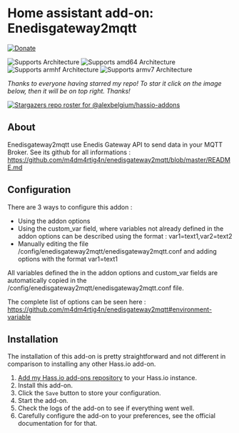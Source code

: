 # Home assistant add-on: Enedisgateway2mqtt

[![Donate][donation-badge]](https://www.buymeacoffee.com/alexbelgium)

[donation-badge]: https://img.shields.io/badge/Buy%20me%20a%20coffee-%23d32f2f?logo=buy-me-a-coffee&style=flat&logoColor=white

![Supports 
 Architecture][aarch64-shield] ![Supports amd64 Architecture][amd64-shield] ![Supports armhf Architecture][armhf-shield] ![Supports armv7 Architecture][armv7-shield]

_Thanks to everyone having starred my repo! To star it click on the image below, then it will be on top right. Thanks!_

[![Stargazers repo roster for @alexbelgium/hassio-addons](https://reporoster.com/stars/alexbelgium/hassio-addons)](https://github.com/alexbelgium/hassio-addons/stargazers)

## About

Enedisgateway2mqtt use Enedis Gateway API to send data in your MQTT Broker.
See its github for all informations : https://github.com/m4dm4rtig4n/enedisgateway2mqtt/blob/master/README.md

## Configuration

There are 3 ways to configure this addon :
- Using the addon options
- Using the custom_var field, where variables not already defined in the addon options can be described using the format : var1=text1,var2=text2
- Manually editing the file /config/enedisgateway2mqtt/enedisgateway2mqtt.conf and adding options with the format var1=text1

All variables defined the in the addon options and custom_var fields are automatically copied in the /config/enedisgateway2mqtt/enedisgateway2mqtt.conf file.

The complete list of options can be seen here : https://github.com/m4dm4rtig4n/enedisgateway2mqtt#environment-variable

## Installation

The installation of this add-on is pretty straightforward and not different in
comparison to installing any other Hass.io add-on.

1. [Add my Hass.io add-ons repository][repository] to your Hass.io instance.
1. Install this add-on.
1. Click the `Save` button to store your configuration.
1. Start the add-on.
1. Check the logs of the add-on to see if everything went well.
1. Carefully configure the add-on to your preferences, see the official documentation for for that.

[smb-shield]: https://img.shields.io/badge/SMB--green?style=plastic.svg
[repository]: https://github.com/alexbelgium/hassio-addons
[aarch64-shield]: https://img.shields.io/badge/aarch64-yes-green.svg
[amd64-shield]: https://img.shields.io/badge/amd64-yes-green.svg
[armhf-shield]: https://img.shields.io/badge/armhf-yes-green.svg
[armv7-shield]: https://img.shields.io/badge/armv7-yes-green.svg
